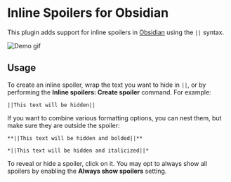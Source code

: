 # Inline Spoilers for Obsidian
This plugin adds support for inline spoilers in [Obsidian](https://obsidian.md) using the `||` syntax.

![Demo gif](https://i.imgur.com/LKqBaug.gif)

## Usage
To create an inline spoiler, wrap the text you want to hide in `||`, or by performing the **Inline spoilers: Create spoiler** command. For example:

```
||This text will be hidden||
```

If you want to combine various formatting options, you can nest them, but make sure they are outside the spoiler:

```
**||This text will be hidden and bolded||**

*||This text will be hidden and italicized||*
```

To reveal or hide a spoiler, click on it. You may opt to always show all spoilers by enabling the **Always show spoilers** setting.
